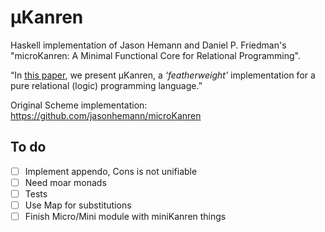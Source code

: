 μKanren
=======
Haskell implementation of Jason Hemann and Daniel P. Friedman's "microKanren: A Minimal Functional Core for Relational Programming".

“In [this paper](http://webyrd.net/scheme-2013/papers/HemannMuKanren2013.pdf), we present μKanren, a _‘featherweight’_ implementation for a pure relational (logic) programming language.”

Original Scheme implementation: https://github.com/jasonhemann/microKanren

To do
-----
- [ ] Implement appendo, Cons is not unifiable
- [ ] Need moar monads
- [ ] Tests
- [ ] Use Map for substitutions
- [ ] Finish Micro/Mini module with miniKanren things
